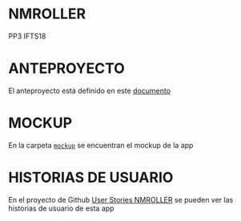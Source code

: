 # NMROLLER
PP3 IFTS18 
# ANTEPROYECTO
El anteproyecto está definido en este [documento](https://docs.google.com/document/d/1dmddndLSnErcP5rHS86gwvwr6gpWCTOGPIH-cEbTAps/edit?usp=sharing)
# MOCKUP
En la carpeta [`mockup`](/mockup/) se encuentran el mockup de la app
# HISTORIAS DE USUARIO
En el proyecto de Github [User Stories NMROLLER](https://github.com/users/Maaru25/projects/2/views/1) se pueden ver las historias de usuario de esta app
